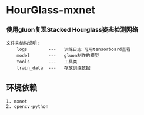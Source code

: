 # HourGlass-mxnet
### 使用gluon复现Stacked Hourglass姿态检测网络

    文件夹结构说明:
        logs        ---   训练日志 可用tensorboard查看
        model       ---   gluon制作的模型
        tools       ---   工具类
        train_data  ---   存放训练数据


## 环境依赖

    1. mxnet
    2. opencv-python